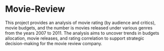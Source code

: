 # Movie-Review
This project provides an analysis of movie rating (by audience and critics),
movie budgets, and the number is movies released under various genres from the
years 2007 to 2011. The analysis aims to uncover trends in budgets allocation,
movie releases, and rating correlation to support strategic decision-making for the
movie review company.
